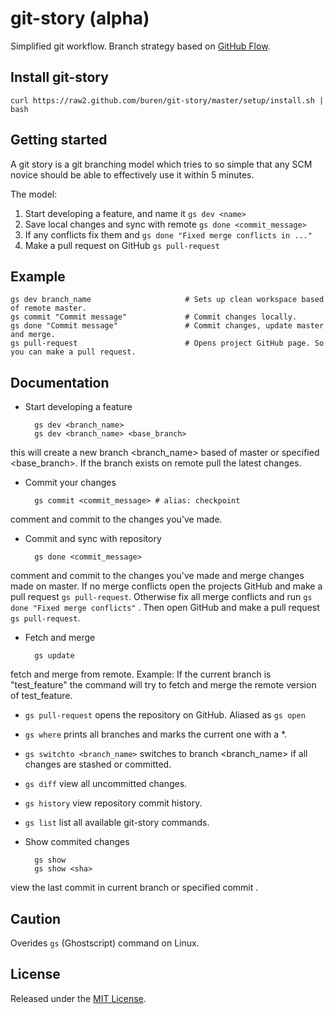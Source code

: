 # git-story (alpha)


Simplified git workflow.
Branch strategy based on [GitHub Flow](http://scottchacon.com/2011/08/31/github-flow.html).

## Install git-story

    curl https://raw2.github.com/buren/git-story/master/setup/install.sh | bash

## Getting started
A git story is a git branching model which tries to so simple that any SCM novice should be able to effectively use it within 5 minutes.

The model:

1. Start developing a feature, and name it `gs dev <name>`
2. Save local changes and sync with remote `gs done <commit_message>`
3. If any conflicts fix them and `gs done "Fixed merge conflicts in ..."`
4. Make a pull request on GitHub `gs pull-request`
 
## Example

    gs dev branch_name                     # Sets up clean workspace based of remote master.
    gs commit "Commit message"             # Commit changes locally.
    gs done "Commit message"               # Commit changes, update master and merge.
    gs pull-request                        # Opens project GitHub page. So you can make a pull request.

## Documentation

* Start developing a feature

        gs dev <branch_name>
        gs dev <branch_name> <base_branch>
this will create a new branch <branch_name> based of master or specified <base_branch>. If the branch exists on remote pull the latest changes.

* Commit your changes

        gs commit <commit_message> # alias: checkpoint
comment and commit to the changes you've made.

* Commit and sync with repository

        gs done <commit_message>
comment and commit to the changes you've made and merge changes made on master. If no merge conflicts open the projects GitHub and make a pull request `gs pull-request`. Otherwise fix all merge conflicts and run `gs done "Fixed merge conflicts"` . Then open GitHub and make a pull request `gs pull-request`.
* Fetch and merge

        gs update
fetch and merge from remote.
Example: If the current branch is "test_feature" the command will try to fetch and merge the remote version of test_feature.
* ```gs pull-request``` opens the repository on GitHub. Aliased as `gs open`
* ```gs where``` prints all branches and marks the current one with a *.
* ```gs switchto <branch_name>``` switches to branch <branch_name> if all changes are stashed or committed.
* ```gs diff``` view all uncommitted changes.
* ```gs history``` view repository commit history.
* ```gs list``` list all available git-story commands.
* Show commited changes

        gs show
        gs show <sha>
view the last commit in current branch or specified commit <sha>.

## Caution
Overides ```gs``` (Ghostscript) command on Linux.

## License
Released under the [MIT License](https://github.com/buren/git-story/blob/master/LICENSE).
